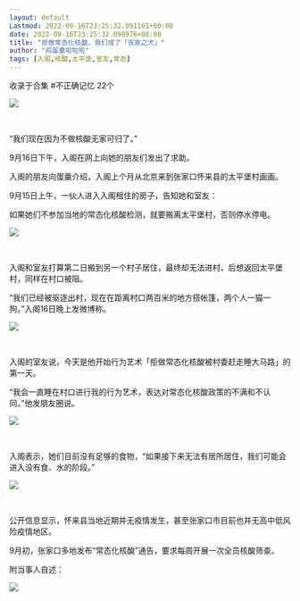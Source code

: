 ```yaml
---
layout: default
Lastmod: 2022-09-16T23:25:32.091161+00:00
date: 2022-09-16T23:25:32.090976+00:00
title: "拒做常态化核酸，我们成了「丧家之犬」"
author: "鸡蛋羹啦啦啦"
tags: [入阁,核酸,太平堡,室友,常态]
---
```


收录于合集 #不正确记忆 22个

![](https://images.weserv.nl/?url=https%3A//mmbiz.qpic.cn/mmbiz_png/E7nLwpZm8k4yib701Ee9ABpVKMEd2uiaEFWo33EnPRJkZBbW1ZV0soSH17zib9IgrLVZpHlso3RLZlrTvKLqtSN9Q/640%3Fwx_fmt%3Dpng)

​

“我们现在因为不做核酸无家可归了。”

9月16日下午，入阁在网上向她的朋友们发出了求助。

入阁的朋友向蛋羹介绍，入阁上个月从北京来到张家口怀来县的太平堡村画画。

9月15日上午，一伙人进入入阁租住的房子，告知她和室友：

如果她们不参加当地的常态化核酸检测，就要搬离太平堡村，否则停水停电。

![](https://images.weserv.nl/?url=https%3A//mmbiz.qpic.cn/mmbiz_png/E7nLwpZm8k4yib701Ee9ABpVKMEd2uiaEF4MSXeKfhuEzbY21mp9w1GJQo4J34p0LKpJl8zwt8j74EVEggM7Ajiaw/640%3Fwx_fmt%3Dpng)

​

入阁和室友打算第二日搬到另一个村子居住，最终却无法进村，后想返回太平堡村，同样在村口被阻。

“我们已经被驱逐出村，现在在距离村口两百米的地方搭帐篷，两个人一猫一狗。”入阁16日晚上发微博称。

![](https://images.weserv.nl/?url=https%3A//mmbiz.qpic.cn/mmbiz_png/E7nLwpZm8k4yib701Ee9ABpVKMEd2uiaEFf36cGexmXw3fAYbKwVInKfC8OGuOX9woJkmjrlexScMowvHfGLgicicg/640%3Fwx_fmt%3Dpng)

​

入阁的室友说，今天是他开始行为艺术「拒做常态化核酸被村委赶走睡大马路」的第一天。

“我会一直睡在村口进行我的行为艺术，表达对常态化核酸政策的不满和不认同。”他发朋友圈说。

![](https://images.weserv.nl/?url=https%3A//mmbiz.qpic.cn/mmbiz_png/E7nLwpZm8k4yib701Ee9ABpVKMEd2uiaEF13hpxNYibCkLBnJRM5Xh5kyr444eMYsFWuwVV4icicTS65Q3tDxSJIeHw/640%3Fwx_fmt%3Dpng)

​

入阁表示，她们目前没有足够的食物，“如果接下来无法有居所居住，我们可能会进入没有食、水的阶段。”

![](https://images.weserv.nl/?url=https%3A//mmbiz.qpic.cn/mmbiz_png/E7nLwpZm8k4yib701Ee9ABpVKMEd2uiaEFic6H6yKiakgq0y42siajrCcbREpO3lmIeHKaLp12ladAlIdjMVtcthjxQ/640%3Fwx_fmt%3Dpng)

​

公开信息显示，怀来县当地近期并无疫情发生，甚至张家口市目前也并无高中低风险疫情地区。

9月初，张家口多地发布“常态化核酸”通告，要求每周开展一次全员核酸筛查。

  

  

附当事人自述：

![](https://images.weserv.nl/?url=https%3A//mmbiz.qpic.cn/mmbiz_png/E7nLwpZm8k4yib701Ee9ABpVKMEd2uiaEFeibG8CvcoM11WTQiabjZqF8q5iafTrsVuLgfJicwJTM3zlNG7BsiaTIFbDQ/640%3Fwx_fmt%3Dpng)

​

